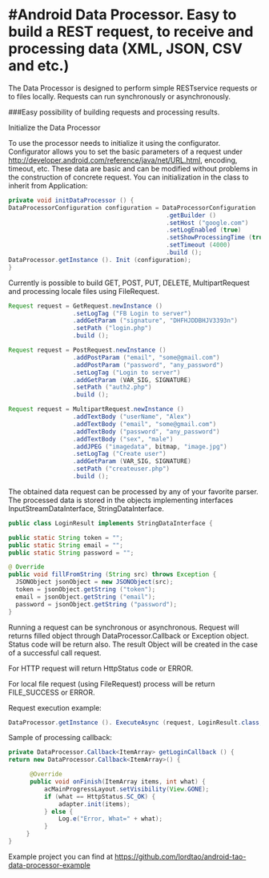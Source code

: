 #Android Data Processor. Easy to build a REST request, to receive and processing data (XML, JSON, CSV and etc.)
===========================

The Data Processor is designed to perform simple RESTservice requests or to files locally. Requests can run synchronously or asynchronously.

###Easy possibility of building requests and processing results.

Initialize the Data Processor

To use the processor needs to initialize it using the configurator. Configurator allows you to set the basic parameters of a request under http://developer.android.com/reference/java/net/URL.html, encoding, timeout, etc. These data are basic and can be modified without problems in the construction of concrete request. You can initialization in the class to inherit from Application:

```java
private void initDataProcessor () {
DataProcessorConfiguration configuration = DataProcessorConfiguration
                                            .getBuilder ()
                                            .setHost ("google.com")
                                            .setLogEnabled (true)
                                            .setShowProcessingTime (true)
                                            .setTimeout (4000)
                                            .build ();
DataProcessor.getInstance (). Init (configuration);
}
```

Currently is possible to build GET, POST, PUT, DELETE, MultipartRequest and processing locale files using FileRequest.

```java
Request request = GetRequest.newInstance ()
                  .setLogTag ("FB Login to server")
                  .addGetParam ("signature", "DHFHJDDBHJV3393n")
                  .setPath ("login.php")
                  .build ();
```

```java
Request request = PostRequest.newInstance ()
                  .addPostParam ("email", "some@gmail.com")
                  .addPostParam ("password", "any_password")
                  .setLogTag ("Login to server")
                  .addGetParam (VAR_SIG, SIGNATURE)
                  .setPath ("auth2.php")
                  .build ();
```

```java
Request request = MultipartRequest.newInstance ()
                  .addTextBody ("userName", "Alex")
                  .addTextBody ("email", "some@gmail.com")
                  .addTextBody ("password", "any_password")
                  .addTextBody ("sex", "male")
                  .addJPEG ("imagedata", bitmap, "image.jpg")
                  .setLogTag ("Create user")
                  .addGetParam (VAR_SIG, SIGNATURE)
                  .setPath ("createuser.php")
                  .build ();
```

The obtained data request can be processed by any of your favorite parser. The processed data is stored in the objects implementing interfaces InputStreamDataInterface, StringDataInterface.

```java
public class LoginResult implements StringDataInterface {

public static String token = "";
public static String email = "";
public static String password = "";

@ Override
public void fillFromString (String src) throws Exception {
  JSONObject jsonObject = new JSONObject(src);
  token = jsonObject.getString ("token");
  email = jsonObject.getString ("email");
  password = jsonObject.getString ("password");
}
```

Running a request can be synchronous or asynchronous. Request will returns filled object through DataProcessor.Callback or Exception object. Status code will be return also. The result Object will be created in the case of a successful call request.

For HTTP request will return HttpStatus code or ERROR.

For local file request (using FileRequest) process will be return FILE_SUCCESS or ERROR.

Request execution example:

```java
DataProcessor.getInstance (). ExecuteAsync (request, LoginResult.class, callback);
```

Sample of processing callback:

```java
private DataProcessor.Callback<ItemArray> getLoginCallback () {
return new DataProcessor.Callback<ItemArray>() {

      @Override
      public void onFinish(ItemArray items, int what) {
          acMainProgressLayout.setVisibility(View.GONE);
          if (what == HttpStatus.SC_OK) {
              adapter.init(items);
          } else {
              Log.e("Error, What=" + what);
          }
     }
}
```

Example project you can find at https://github.com/lordtao/android-tao-data-processor-example
